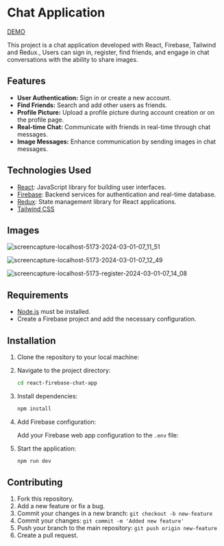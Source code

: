 # Chat Application 

[DEMO](https://react-firebase-chat-app-vv.netlify.app/)

This project is a chat application developed with React, Firebase, Tailwind and Redux., Users can sign in, register, find friends, and engage in chat conversations with the ability to share images.

## Features

- **User Authentication:** Sign in or create a new account.
- **Find Friends:** Search and add other users as friends.
- **Profile Picture:** Upload a profile picture during account creation or on the profile page.
- **Real-time Chat:** Communicate with friends in real-time through chat messages.
- **Image Messages:** Enhance communication by sending images in chat messages.

## Technologies Used

- [React](https://reactjs.org/): JavaScript library for building user interfaces.
- [Firebase](https://firebase.google.com/): Backend services for authentication and real-time database.
- [Redux](https://redux.js.org/): State management library for React applications.
- [Tailwind CSS](https://tailwindcss.com/)


## Images

![screencapture-localhost-5173-2024-03-01-07_11_51](https://github.com/ferhatkplnn/react-firebase-chat-app/assets/29931637/da34fc11-77d5-4020-8716-9530f620f12d)

![screencapture-localhost-5173-2024-03-01-07_12_49](https://github.com/ferhatkplnn/react-firebase-chat-app/assets/29931637/036edd97-0ceb-44d8-8305-5dfc30a3567a)

![screencapture-localhost-5173-register-2024-03-01-07_14_08](https://github.com/ferhatkplnn/react-firebase-chat-app/assets/29931637/67a32d98-8f3e-4b03-9d7d-2ba4db69c7d6)

## Requirements

- [Node.js](https://nodejs.org/) must be installed.
- Create a Firebase project and add the necessary configuration.

## Installation

1. Clone the repository to your local machine:


2. Navigate to the project directory:

    ```bash
    cd react-firebase-chat-app
    ```

3. Install dependencies:

    ```bash
    npm install
    ```

4. Add Firebase configuration:

    Add your Firebase web app configuration to the `.env` file:


5. Start the application:

    ```bash
    npm run dev
    ```


## Contributing

1. Fork this repository.
2. Add a new feature or fix a bug.
3. Commit your changes in a new branch: `git checkout -b new-feature`
4. Commit your changes: `git commit -m 'Added new feature'`
5. Push your branch to the main repository: `git push origin new-feature`
6. Create a pull request.

